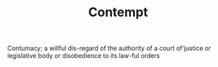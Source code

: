---
title: Contempt
letter: C
permalink: "/definitions/bld-contempt.html"
body: Contumacy; a willful dis-regard of the authority of a court of'justice or legislative
  body or disobedience to its law-ful orders
published_at: '2018-07-07'
source: Black's Law Dictionary 2nd Ed (1910)
layout: post
---